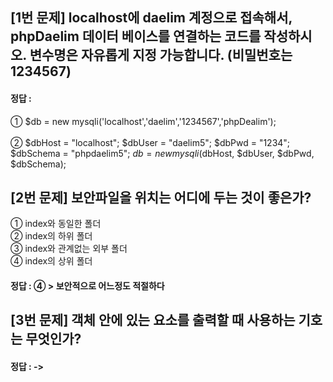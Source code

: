 ## [1번 문제] localhost에 daelim 계정으로 접속해서, phpDaelim 데이터 베이스를 연결하는 코드를 작성하시오. 변수명은 자유롭게 지정 가능합니다. (비밀번호는 1234567)

#### 정답 : 
① $db = new mysqli('localhost','daelim','1234567','phpDealim'); <br><br>
② 
$dbHost = "localhost";
$dbUser = "daelim5";
$dbPwd = "1234";
$dbSchema = "phpdaelim5";
$db = new mysqli($dbHost, $dbUser, $dbPwd, $dbSchema);



## [2번 문제] 보안파일을 위치는 어디에 두는 것이 좋은가?
① index와 동일한 폴더<br>
② index의 하위 폴더<br>
③ index와 관계없는 외부 폴더<br>
④ index의 상위 폴더


#### 정답 : ④ > 보안적으로 어느정도 적절하다





## [3번 문제] 객체 안에 있는 요소를 출력할 때 사용하는 기호는 무엇인가?

#### 정답 : ->
